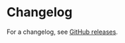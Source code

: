 # Changelog

For a changelog, see [GitHub releases](https://github.com/vanderschaarlab/temporai/releases).
